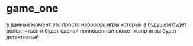 # game_one
в данный момент это просто набросок игры который в будущем будет дополняться и будет сделай полноценный сюжет жанр игры будет детективный
